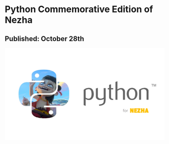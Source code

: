 # Python Commemorative Edition of Nezha

## Published: October 28th

![py4nz logo](pics/py4nz_logo_py_tm.jpg)
